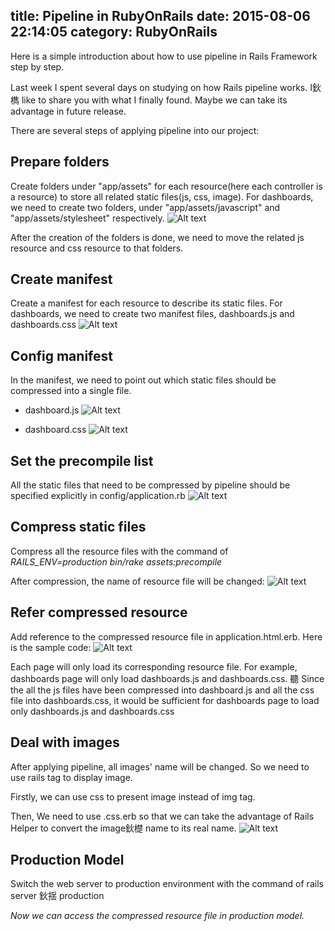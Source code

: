 title: Pipeline in RubyOnRails
date: 2015-08-06 22:14:05
category: RubyOnRails
---
Here is a simple introduction about how to use pipeline in Rails Framework step by step.
<!--more-->

Last week I spent several days on studying on how Rails pipeline works. I鈥檇 like to share you with what I finally found. Maybe we can take its advantage in future release.

There are several steps of applying pipeline into our project:

## Prepare folders

Create folders under "app/assets" for each resource(here each controller is a resource) to store all related static files(js, css, image). For dashboards, we need to create two folders, under "app/assets/javascript" and "app/assets/stylesheet" respectively.
![Alt text](/img/pipeline_001.jpg)

After the creation of the folders is done, we need to move the related js resource and css resource to that folders.

## Create manifest

Create a manifest for each resource to describe its static files. For dashboards, we need to create two manifest files, dashboards.js and dashboards.css
![Alt text](/img/pipeline_002.jpg)

## Config manifest

In the manifest, we need to point out which static files should be compressed into a single file.

+ dashboard.js
![Alt text](/img/pipeline_003.jpg)

+ dashboard.css
![Alt text](/img/pipeline_004.jpg)

## Set the precompile list

All the static files that need to be compressed by pipeline should be specified explicitly in config/application.rb
![Alt text](/img/pipeline_005.jpg)

## Compress static files

Compress all the resource files with the command of *RAILS_ENV=production bin/rake assets:precompile*

After compression, the name of resource file will be changed:
![Alt text](/img/pipeline_006.jpg)

## Refer compressed resource

Add reference to the compressed resource file in application.html.erb. Here is the sample code:
![Alt text](/img/pipeline_007.jpg)

Each page will only load its corresponding resource file. For example, dashboards page will only load dashboards.js and dashboards.css.
	聽
Since the all the js files have been compressed into dashboard.js and all the css file into dashboards.css, it would be sufficient for dashboards page to load only dashboards.js and dashboards.css

## Deal with images

After applying pipeline, all images' name will be changed. So we need to use rails tag to display image.

Firstly, we can use css to present image instead of img tag.

Then, We need to use .css.erb so that we can take the advantage of Rails Helper to convert the image鈥檚 name to its real name.
![Alt text](/img/pipeline_008.jpg)

## Production Model

Switch the web server to production environment with the command of rails server 鈥揺 production

*Now we can access the compressed resource file in production model.*

